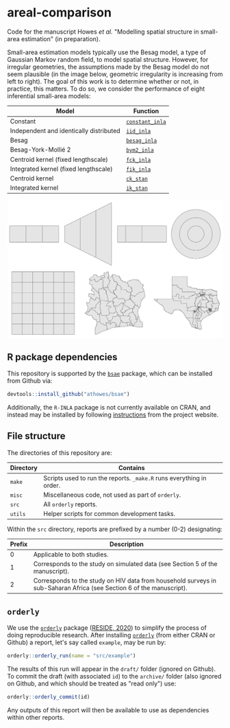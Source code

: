 # areal-comparison

Code for the manuscript Howes *et al.* "Modelling spatial structure in small-area estimation" (in preparation).

Small-area estimation models typically use the Besag model, a type of Gaussian Markov random field, to model spatial structure.
However, for irregular geometries, the assumptions made by the Besag model do not seem plausible (in the image below, geometric irregularity is increasing from left to right).
The goal of this work is to determine whether or not, in practice, this matters.
To do so, we consider the performance of eight inferential small-area models:

| Model    | Function |
|----------|--------------|
| Constant | [`constant_inla`](https://github.com/athowes/bsae/blob/master/R/constant.R) |
| Independent and identically distributed | [`iid_inla`](https://github.com/athowes/bsae/blob/master/R/iid.R) |
| Besag | [`besag_inla`](https://github.com/athowes/bsae/blob/master/R/besag.R) |
| Besag-York-Mollié  2 | [`bym2_inla`](https://github.com/athowes/bsae/blob/master/R/bym2.R) |
| Centroid kernel (fixed lengthscale) | [`fck_inla`](https://github.com/athowes/bsae/blob/master/R/fck.R) |
| Integrated kernel (fixed lengthscale) | [`fik_inla`](https://github.com/athowes/bsae/blob/master/R/fik.R) |
| Centroid kernel | [`ck_stan`](https://github.com/athowes/bsae/blob/master/R/ck.R) |
| Integrated kernel | [`ik_stan`](https://github.com/athowes/bsae/blob/master/R/ik.R) |

![](simulation-geometries.png)

## R package dependencies

This repository is supported by the [`bsae`](https://github.com/athowes/bsae) package, which can be installed from Github via:

```r
devtools::install_github("athowes/bsae")
```

Additionally, the `R-INLA` package is not currently available on CRAN, and instead may be installed by following [instructions](https://www.r-inla.org/download-install) from the project website.

## File structure

The directories of this repository are:

| Directory   | Contains |
|-------------|--------------|
| `make`      | Scripts used to run the reports. `_make.R` runs everything in order. |
| `misc`      | Miscellaneous code, not used as part of `orderly`. |
| `src`       | All `orderly` reports. |
| `utils`     | Helper scripts for common development tasks. |

Within the `src` directory, reports are prefixed by a number (0-2) designating:

| Prefix | Description |
|---------------|--------------|
| 0             | Applicable to both studies. |
| 1             | Corresponds to the study on simulated data (see Section 5 of the manuscript). |
| 2             | Corresponds to the study on HIV data from household surveys in sub-Saharan Africa (see Section 6 of the manuscript). |

## `orderly`

We use the [`orderly`](https://github.com/vimc/orderly) package ([RESIDE, 2020](https://reside-ic.github.io/)) to simplify the process of doing reproducible research.
After installing [`orderly`](https://github.com/vimc/orderly) (from either CRAN or Github) a report, let's say called `example`, may be run by:

```r
orderly::orderly_run(name = "src/example")
```

The results of this run will appear in the `draft/` folder (ignored on Github).
To commit the draft (with associated `id`) to the `archive/` folder (also ignored on Github, and which should be treated as "read only") use:

```r
orderly::orderly_commit(id)
```

Any outputs of this report will then be available to use as dependencies within other reports.
